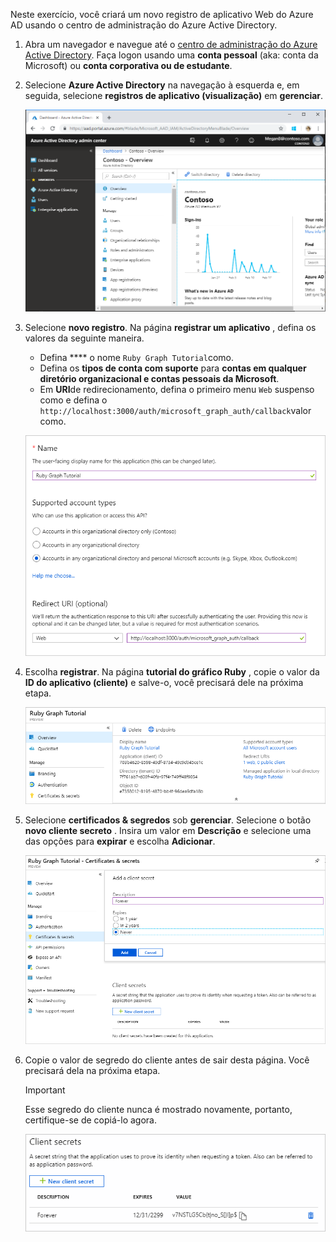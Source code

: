 <!-- markdownlint-disable MD002 MD041 -->

Neste exercício, você criará um novo registro de aplicativo Web do Azure AD usando o centro de administração do Azure Active Directory.

1. Abra um navegador e navegue até o [centro de administração do Azure Active Directory](https://aad.portal.azure.com). Faça logon usando uma **conta pessoal** (aka: conta da Microsoft) ou **conta corporativa ou de estudante**.

1. Selecione **Azure Active Directory** na navegação à esquerda e, em seguida, selecione **registros de aplicativo (visualização)** em **gerenciar**.

    ![Uma captura de tela dos registros de aplicativo ](./images/aad-portal-app-registrations.png)

1. Selecione **novo registro**. Na página **registrar um aplicativo** , defina os valores da seguinte maneira.

    - Defina **** o nome `Ruby Graph Tutorial`como.
    - Defina os **tipos de conta com suporte** para **contas em qualquer diretório organizacional e contas pessoais da Microsoft**.
    - Em **URI**de redirecionamento, defina o primeiro menu `Web` suspenso como e defina o `http://localhost:3000/auth/microsoft_graph_auth/callback`valor como.

    ![Uma captura de tela da página registrar um aplicativo](./images/aad-register-an-app.png)

1. Escolha **registrar**. Na página **tutorial do gráfico Ruby** , copie o valor da **ID do aplicativo (cliente)** e salve-o, você precisará dele na próxima etapa.

    ![Uma captura de tela da ID do aplicativo do novo registro de aplicativo](./images/aad-application-id.png)

1. Selecione **certificados & segredos** sob **gerenciar**. Selecione o botão **novo cliente secreto** . Insira um valor em **Descrição** e selecione uma das opções para **expirar** e escolha **Adicionar**.

    ![Uma captura de tela da caixa de diálogo Adicionar um segredo do cliente](./images/aad-new-client-secret.png)

1. Copie o valor de segredo do cliente antes de sair desta página. Você precisará dela na próxima etapa.

    > [!IMPORTANT]
    > Esse segredo do cliente nunca é mostrado novamente, portanto, certifique-se de copiá-lo agora.

    ![Uma captura de tela do novo segredo do cliente recentemente adicionado](./images/aad-copy-client-secret.png)